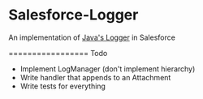 Salesforce-Logger
=================

An implementation of [Java's Logger](http://docs.oracle.com/javase/6/docs/api/java/util/logging/package-summary.html) in Salesforce

=================
Todo
- Implement LogManager (don't implement hierarchy)
- Write handler that appends to an Attachment
- Write tests for everything
